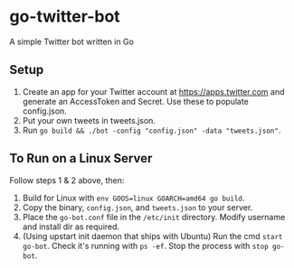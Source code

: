 # go-twitter-bot
A simple Twitter bot written in Go

## Setup

1. Create an app for your Twitter account at https://apps.twitter.com and generate an AccessToken and Secret. Use these to populate config.json.
2. Put your own tweets in tweets.json.
3. Run `go build && ./bot -config "config.json" -data "tweets.json"`.

## To Run on a Linux Server

Follow steps 1 & 2 above, then:

1. Build for Linux with `env GOOS=linux GOARCH=amd64 go build`.
2. Copy the binary, `config.json`, and `tweets.json` to your server.
3. Place the `go-bot.conf` file in the `/etc/init` directory. Modify username and install dir as required.
4. (Using upstart init daemon that ships with Ubuntu) Run the cmd `start go-bot`. Check it's running with `ps -ef`. Stop the process with `stop go-bot`.
